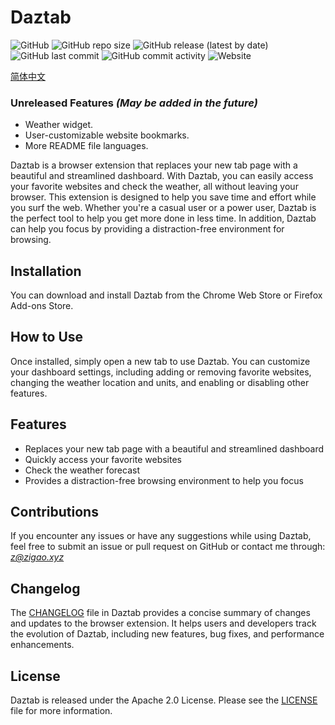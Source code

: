 # Daztab

![GitHub](https://img.shields.io/github/license/ZigaoWang/daztab)
![GitHub repo size](https://img.shields.io/github/repo-size/ZigaoWang/daztab)
![GitHub release (latest by date)](https://img.shields.io/github/v/release/ZigaoWang/daztab)
![GitHub last commit](https://img.shields.io/github/last-commit/ZigaoWang/daztab)
![GitHub commit activity](https://img.shields.io/github/commit-activity/w/ZigaoWang/daztab)
![Website](https://img.shields.io/website?down_message=offline&up_message=online&url=https%3A%2F%2Fdaztab.com)

[简体中文](/README_zh.md)

### Unreleased Features *(May be added in the future)*

- Weather widget.
- User-customizable website bookmarks.
- More README file languages.

Daztab is a browser extension that replaces your new tab page with a beautiful and streamlined dashboard. With Daztab, you can easily access your favorite websites and check the weather, all without leaving your browser. This extension is designed to help you save time and effort while you surf the web. Whether you're a casual user or a power user, Daztab is the perfect tool to help you get more done in less time. In addition, Daztab can help you focus by providing a distraction-free environment for browsing.

## Installation

You can download and install Daztab from the Chrome Web Store or Firefox Add-ons Store.

## How to Use

Once installed, simply open a new tab to use Daztab. You can customize your dashboard settings, including adding or removing favorite websites, changing the weather location and units, and enabling or disabling other features.

## Features

- Replaces your new tab page with a beautiful and streamlined dashboard
- Quickly access your favorite websites
- Check the weather forecast
- Provides a distraction-free browsing environment to help you focus

## Contributions

If you encounter any issues or have any suggestions while using Daztab, feel free to submit an issue or pull request on GitHub or contact me through: *z@zigao.xyz*

## Changelog

The [CHANGELOG](/CHANGELOG.md) file in Daztab provides a concise summary of changes and updates to the browser extension. It helps users and developers track the evolution of Daztab, including new features, bug fixes, and performance enhancements.

## License

Daztab is released under the Apache 2.0 License. Please see the [LICENSE](/LICENSE) file for more information.
